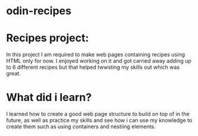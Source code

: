 # odin-recipes
# Recipes project:
In this project I am required to make web pages containing recipes using HTML only for now.
I enjoyed working on it and got carried away adding up to 6 different recipes but that helped twwsting my skills out which was great.

# What did i learn?
I learned how to create a good web page structure to build on top of in the future, as well as practice my skills and see how i can use my knowledge to create them such as using containers and nestiing elements.
